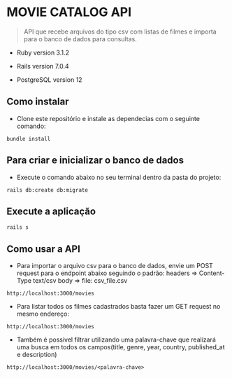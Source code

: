 # MOVIE CATALOG API

 > API que recebe arquivos do tipo csv com listas de filmes e importa para o banco de dados para consultas.

* Ruby version
  3.1.2

* Rails version
  7.0.4

* PostgreSQL version
  12

## Como instalar

* Clone este repositório e instale as dependecias com o seguinte comando:
```
bundle install
```

## Para criar e inicializar o banco de dados

* Execute o comando abaixo no seu terminal dentro da pasta do projeto:
```
rails db:create db:migrate
```

## Execute a aplicação

```
rails s
```

## Como usar a API

* Para importar o arquivo csv para o banco de dados, envie um POST request para o endpoint abaixo seguindo o padrão:
 headers => Content-Type  text/csv
 body => file: csv_file.csv
```
http://localhost:3000/movies
```

* Para listar todos os filmes cadastrados basta fazer um GET request no mesmo endereço:
```
http://localhost:3000/movies
```

* Também é possivel filtrar utilizando uma palavra-chave que realizará uma busca em todos os campos(title, genre, year, country, published_at e description)
```
http://localhost:3000/movies/<palavra-chave>
```
